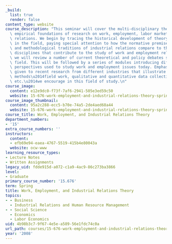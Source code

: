 ```yaml
---
_build:
  list: true
  render: false
content_type: website
course_description: "This seminar will cover the multi-disciplinary theoretical and\
  \ empirical foundations of research on work, employment, labor markets, and industrial\
  \ relations. We begin by tracing the historical development of theory and research\
  \ in the field, paying special attention to how the normative premises, concepts,\
  \ and methodological traditions of industrial relations compare to those of other\
  \ disciplines that contribute to the study of work and employment relations. Then\
  \ we will review a number of current theoretical and policy debates shaping the\
  \ field. This will be followed by a series of modules introducing different disciplinary\
  \ perspectives used to study work and employment issues today. Emphasis will be\
  \ given to recent research from different industries that illustrate the mix of\
  \ methods\u2014field work, qualitative and quantitative data collection and analysis,\
  \ etc.\u2014we encourage in this field of study.\n"
course_image:
  content: e12e9dc0-f73f-7af6-2941-505e3ed59c50
  website: 15-676-work-employment-and-industrial-relations-theory-spring-2008
course_image_thumbnail:
  content: 95a2c288-ecc5-b70e-74a5-2de4aed68a44
  website: 15-676-work-employment-and-industrial-relations-theory-spring-2008
course_title: Work, Employment, and Industrial Relations Theory
department_numbers:
- '15'
extra_course_numbers: ''
instructors:
  content:
  - efb69e94-eaea-4767-5519-415b4e80043a
  website: ocw-www
learning_resource_types:
- Lecture Notes
- Written Assignments
legacy_uid: fdde915d-a072-c1a9-4ac9-86c273ba3866
level:
- Graduate
primary_course_number: '15.676'
term: Spring
title: Work, Employment, and Industrial Relations Theory
topics:
- - Business
  - Industrial Relations and Human Resource Management
- - Social Science
  - Economics
  - Labor Economics
uid: 4b98b3c7-9f67-4e5e-a589-56e1fdc74c0a
url_path: courses/15-676-work-employment-and-industrial-relations-theory-spring-2008
year: '2008'
---
```

